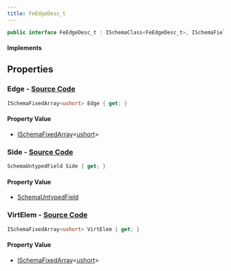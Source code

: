 ```yaml
---
title: FeEdgeDesc_t
---
```


```csharp
public interface FeEdgeDesc_t : ISchemaClass<FeEdgeDesc_t>, ISchemaField, ISchemaClass, INativeHandle
```

#### Implements

## Properties

### **Edge** - [Source Code](https://github.com/swiftly-solution/swiftlys2/blob/main/managed/src/SwiftlyS2.Generated/Schemas/Interfaces/FeEdgeDesc_t.cs#L16)

```csharp
ISchemaFixedArray<ushort> Edge { get; }
```

#### Property Value

- [ISchemaFixedArray](/docs/api/shared/schemas/ischemafixedarray-1)<[ushort](https://learn.microsoft.com/dotnet/api/system.uint16)>

### **Side** - [Source Code](https://github.com/swiftly-solution/swiftlys2/blob/main/managed/src/SwiftlyS2.Generated/Schemas/Interfaces/FeEdgeDesc_t.cs#L19)

```csharp
SchemaUntypedField Side { get; }
```

#### Property Value

- [SchemaUntypedField](/docs/api/shared/schemas/schemauntypedfield)

### **VirtElem** - [Source Code](https://github.com/swiftly-solution/swiftlys2/blob/main/managed/src/SwiftlyS2.Generated/Schemas/Interfaces/FeEdgeDesc_t.cs#L21)

```csharp
ISchemaFixedArray<ushort> VirtElem { get; }
```

#### Property Value

- [ISchemaFixedArray](/docs/api/shared/schemas/ischemafixedarray-1)<[ushort](https://learn.microsoft.com/dotnet/api/system.uint16)>

